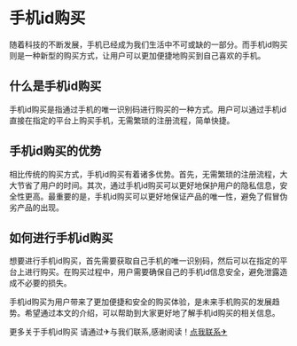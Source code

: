 # 手机id购买

随着科技的不断发展，手机已经成为我们生活中不可或缺的一部分。而手机id购买则是一种新型的购买方式，让用户可以更加便捷地购买到自己喜欢的手机。

## 什么是手机id购买

手机id购买是指通过手机的唯一识别码进行购买的一种方式。用户可以通过手机id直接在指定的平台上购买手机，无需繁琐的注册流程，简单快捷。

## 手机id购买的优势

相比传统的购买方式，手机id购买有着诸多优势。首先，无需繁琐的注册流程，大大节省了用户的时间。其次，通过手机id购买可以更好地保护用户的隐私信息，安全性更高。最重要的是，手机id购买可以更好地保证产品的唯一性，避免了假冒伪劣产品的出现。

## 如何进行手机id购买

想要进行手机id购买，首先需要获取自己手机的唯一识别码，然后可以在指定的平台上进行购买。在购买过程中，用户需要确保自己的手机id信息安全，避免泄露造成不必要的损失。

手机id购买为用户带来了更加便捷和安全的购买体验，是未来手机购买的发展趋势。希望通过本文的介绍，可以帮助到大家更好地了解手机id购买的相关信息。

更多关于手机id购买 请通过✈与我们联系,感谢阅读！[点我联系✈](https://my.G208.com)